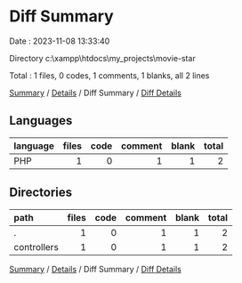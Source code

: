 # Diff Summary

Date : 2023-11-08 13:33:40

Directory c:\\xampp\\htdocs\\my_projects\\movie-star

Total : 1 files,  0 codes, 1 comments, 1 blanks, all 2 lines

[Summary](results.md) / [Details](details.md) / Diff Summary / [Diff Details](diff-details.md)

## Languages
| language | files | code | comment | blank | total |
| :--- | ---: | ---: | ---: | ---: | ---: |
| PHP | 1 | 0 | 1 | 1 | 2 |

## Directories
| path | files | code | comment | blank | total |
| :--- | ---: | ---: | ---: | ---: | ---: |
| . | 1 | 0 | 1 | 1 | 2 |
| controllers | 1 | 0 | 1 | 1 | 2 |

[Summary](results.md) / [Details](details.md) / Diff Summary / [Diff Details](diff-details.md)